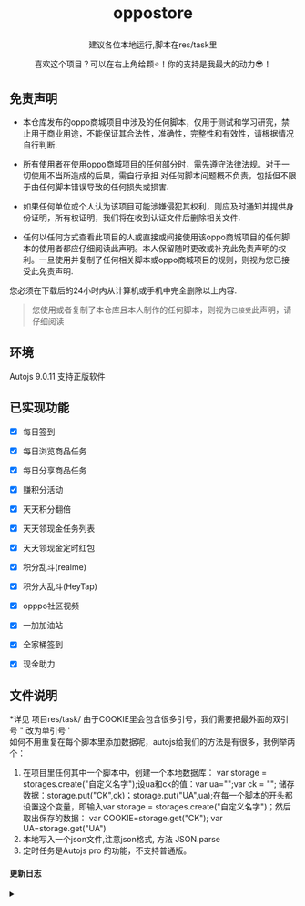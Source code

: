 # <p align="center">oppostore</p>
<p align="center">建议各位本地运行,脚本在res/task里</P>
<p align="center">喜欢这个项目？可以在右上角给颗⭐！你的支持是我最大的动力😎！</P>

## 免责声明
- 本仓库发布的oppo商城项目中涉及的任何脚本，仅用于测试和学习研究，禁止用于商业用途，不能保证其合法性，准确性，完整性和有效性，请根据情况自行判断.

- 所有使用者在使用oppo商城项目的任何部分时，需先遵守法律法规。对于一切使用不当所造成的后果，需自行承担.对任何脚本问题概不负责，包括但不限于由任何脚本错误导致的任何损失或损害.

- 如果任何单位或个人认为该项目可能涉嫌侵犯其权利，则应及时通知并提供身份证明，所有权证明，我们将在收到认证文件后删除相关文件.

- 任何以任何方式查看此项目的人或直接或间接使用该oppo商城项目的任何脚本的使用者都应仔细阅读此声明。本人保留随时更改或补充此免责声明的权利。一旦使用并复制了任何相关脚本或oppo商城项目的规则，则视为您已接受此免责声明.

您必须在下载后的24小时内从计算机或手机中完全删除以上内容.

> 您使用或者复制了本仓库且本人制作的任何脚本，则视为`已接受`此声明，请仔细阅读

## 环境

Autojs 9.0.11
支持正版软件

## 已实现功能
* [x] 每日签到
* [x] 每日浏览商品任务
* [x] 每日分享商品任务
* [x] 赚积分活动
* [x] 天天积分翻倍
* [x] 天天领现金任务列表
* [x] 天天领现金定时红包
* [x] 积分乱斗(realme)
* [x] 积分大乱斗(HeyTap)
* [x] opppo社区视频
* [x] 一加加油站
* [x] 全家桶签到
* [x] 现金助力




## 文件说明
*详见 项目res/task/
由于COOKIE里会包含很多引号，我们需要把最外面的双引号 " 改为单引号 '  
如何不用重复在每个脚本里添加数据呢，autojs给我们的方法是有很多，我例举两个：
1.  在项目里任何其中一个脚本中，创建一个本地数据库： var storage = storages.create("自定义名字");设ua和ck的值：var ua="";var ck = ""; 储存数据：storage.put("CK",ck)；storage.put("UA",ua);在每一个脚本的开头都设置这个变量，即输入var storage = storages.create("自定义名字")；然后取出保存的数据： var COOKIE=storage.get("CK"); var UA=storage.get("UA")
2.  本地写入一个json文件,注意json格式, 方法 JSON.parse
3.  定时任务是Autojs pro 的功能，不支持普通版。



#### 更新日志
<details>
<summary> </summary>
 
> 证明该项目仍然存活

2021-11-25

</details>
